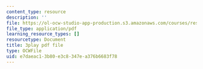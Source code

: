 ```yaml
---
content_type: resource
description: ''
file: https://ol-ocw-studio-app-production.s3.amazonaws.com/courses/res-18-006-calculus-revisited-single-variable-calculus-fall-2010/e7daeac13b80e3c8347ea376b6683f78_lLmt2UPPuY4.pdf
file_type: application/pdf
learning_resource_types: []
resourcetype: Document
title: 3play pdf file
type: OCWFile
uid: e7daeac1-3b80-e3c8-347e-a376b6683f78
---
```


